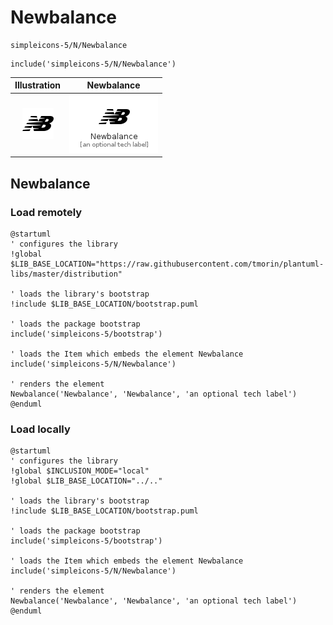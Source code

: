 # Newbalance


```text
simpleicons-5/N/Newbalance
```

```text
include('simpleicons-5/N/Newbalance')
```



| Illustration | Newbalance |
| :---: | :---: |
| ![illustration for Illustration](../../simpleicons-5/N/Newbalance.png) | ![illustration for Newbalance](../../simpleicons-5/N/Newbalance.Local.png) |




## Newbalance

### Load remotely
```plantuml
@startuml
' configures the library
!global $LIB_BASE_LOCATION="https://raw.githubusercontent.com/tmorin/plantuml-libs/master/distribution"

' loads the library's bootstrap
!include $LIB_BASE_LOCATION/bootstrap.puml

' loads the package bootstrap
include('simpleicons-5/bootstrap')

' loads the Item which embeds the element Newbalance
include('simpleicons-5/N/Newbalance')

' renders the element
Newbalance('Newbalance', 'Newbalance', 'an optional tech label')
@enduml
```

### Load locally
```plantuml
@startuml
' configures the library
!global $INCLUSION_MODE="local"
!global $LIB_BASE_LOCATION="../.."

' loads the library's bootstrap
!include $LIB_BASE_LOCATION/bootstrap.puml

' loads the package bootstrap
include('simpleicons-5/bootstrap')

' loads the Item which embeds the element Newbalance
include('simpleicons-5/N/Newbalance')

' renders the element
Newbalance('Newbalance', 'Newbalance', 'an optional tech label')
@enduml
```

